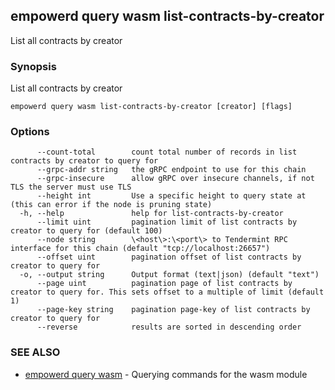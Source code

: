 ## empowerd query wasm list-contracts-by-creator

List all contracts by creator

### Synopsis

List all contracts by creator

```
empowerd query wasm list-contracts-by-creator [creator] [flags]
```

### Options

```
      --count-total        count total number of records in list contracts by creator to query for
      --grpc-addr string   the gRPC endpoint to use for this chain
      --grpc-insecure      allow gRPC over insecure channels, if not TLS the server must use TLS
      --height int         Use a specific height to query state at (this can error if the node is pruning state)
  -h, --help               help for list-contracts-by-creator
      --limit uint         pagination limit of list contracts by creator to query for (default 100)
      --node string        \<host\>:\<port\> to Tendermint RPC interface for this chain (default "tcp://localhost:26657")
      --offset uint        pagination offset of list contracts by creator to query for
  -o, --output string      Output format (text|json) (default "text")
      --page uint          pagination page of list contracts by creator to query for. This sets offset to a multiple of limit (default 1)
      --page-key string    pagination page-key of list contracts by creator to query for
      --reverse            results are sorted in descending order
```

### SEE ALSO

* [empowerd query wasm](empowerd_query_wasm.md)	 - Querying commands for the wasm module

